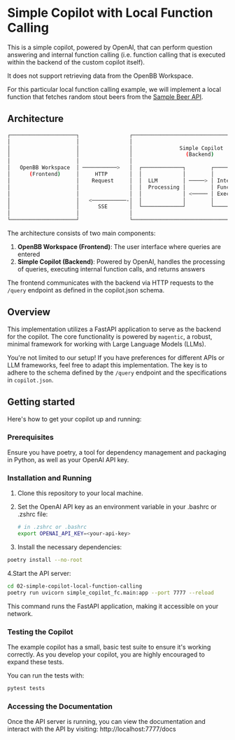 # Simple Copilot with Local Function Calling

This is a simple copilot, powered by OpenAI, that can perform question answering
and internal function calling (i.e. function calling that is executed within the backend of
the custom copilot itself).

It does not support retrieving data from the OpenBB Workspace.

For this particular local function calling example, we will implement a local function that fetches random
stout beers from the [Sample Beer API](https://sampleapis.com/api-list/beers).

## Architecture

```sh
┌─────────────────────┐                ┌───────────────────────────────────────────────────┐              ┌───────────────┐
│                     │                │                                                   │              │               │
│                     │                │               Simple Copilot                      │              │               │
│                     │                │                 (Backend)                         │              │               │
│                     │                │                                                   │              │               │
│   OpenBB Workspace  │ ───────────>   │  ┌─────────────┐        ┌─────────────────┐       │              │  External API │
│      (Frontend)     │     HTTP       │  │             │        │                 │       │              │  (Beer API)   │
│                     │    Request     │  │  LLM        │ ─────> │ Internal        │ ──────────────────>  │               │
│                     │                │  │  Processing │        │ Function Call   │       │              │               │
│                     │                │  │             │ <───── │ Execution       │ <─────────────────   │               │
│                     │   <───────────-│  │             │        │                 │       │              │               │
│                     │      SSE       │  └─────────────┘        └─────────────────┘       │              │               │
│                     │                │                                                   │              │               │
└─────────────────────┘                └───────────────────────────────────────────────────┘              └───────────────┘
```

The architecture consists of two main components:

1. **OpenBB Workspace (Frontend)**: The user interface where queries are entered
2. **Simple Copilot (Backend)**: Powered by OpenAI, handles the processing of queries, executing internal function calls, and returns answers

The frontend communicates with the backend via HTTP requests to the `/query`
endpoint as defined in the copilot.json schema.

## Overview

This implementation utilizes a FastAPI application to serve as the backend for
the copilot. The core functionality is powered by `magentic`, a robust, minimal
framework for working with Large Language Models (LLMs).

You're not limited to our setup! If you have preferences for different APIs or
LLM frameworks, feel free to adapt this implementation. The key is to adhere to
the schema defined by the `/query` endpoint and the specifications in
`copilot.json`.

## Getting started

Here's how to get your copilot up and running:

### Prerequisites

Ensure you have poetry, a tool for dependency management and packaging in
Python, as well as your OpenAI API key.

### Installation and Running

1. Clone this repository to your local machine.

2. Set the OpenAI API key as an environment variable in your .bashrc or .zshrc file:

    ``` sh
    # in .zshrc or .bashrc
    export OPENAI_API_KEY=<your-api-key>
    ```

3. Install the necessary dependencies:

``` sh
poetry install --no-root
```

4.Start the API server:

``` sh
cd 02-simple-copilot-local-function-calling
poetry run uvicorn simple_copilot_fc.main:app --port 7777 --reload
```

This command runs the FastAPI application, making it accessible on your network.

### Testing the Copilot

The example copilot has a small, basic test suite to ensure it's
working correctly. As you develop your copilot, you are highly encouraged to
expand these tests.

You can run the tests with:

```sh
pytest tests
```

### Accessing the Documentation

Once the API server is running, you can view the documentation and interact with
the API by visiting: http://localhost:7777/docs

